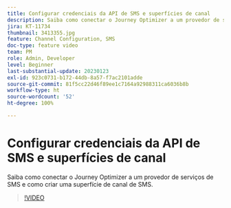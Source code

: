 ```yaml
---
title: Configurar credenciais da API de SMS e superfícies de canal
description: Saiba como conectar o Journey Optimizer a um provedor de serviços de SMS e como criar uma superfície de canal de SMS.
jira: KT-11734
thumbnail: 3413355.jpg
feature: Channel Configuration, SMS
doc-type: feature video
team: PM
role: Admin, Developer
level: Beginner
last-substantial-update: 20230123
exl-id: 923c0731-b172-44db-8a57-f7ac2101adde
source-git-commit: 81f5cc22d46f89ee1c7164a92988311ca6036b8b
workflow-type: ht
source-wordcount: '52'
ht-degree: 100%

---
```


# Configurar credenciais da API de SMS e superfícies de canal

Saiba como conectar o Journey Optimizer a um provedor de serviços de SMS e como criar uma superfície de canal de SMS.

>[!VIDEO](https://video.tv.adobe.com/v/3413355?quality=12&learn=on)

